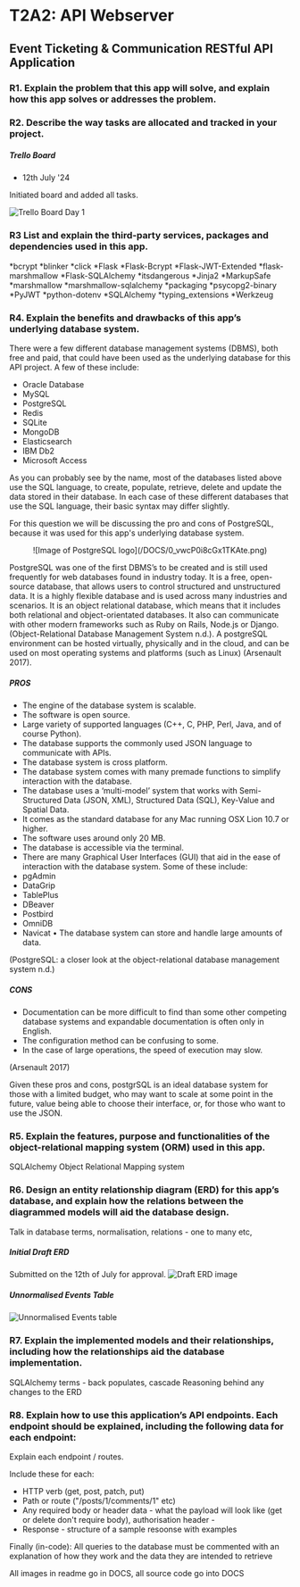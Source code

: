 # T2A2: API Webserver

## Event Ticketing & Communication RESTful API Application

### R1. Explain the problem that this app will solve, and explain how this app solves or addresses the problem.

### R2. Describe the way tasks are allocated and tracked in your project.

##### Trello Board 

* 12th July '24

Initiated board and added all tasks.

![Trello Board Day 1](DOCS/trello_day1.png)

### R3 List and explain the third-party services, packages and dependencies used in this app.

*bcrypt
*blinker
*click
*Flask
*Flask-Bcrypt
*Flask-JWT-Extended
*flask-marshmallow
*Flask-SQLAlchemy
*itsdangerous
*Jinja2
*MarkupSafe
*marshmallow
*marshmallow-sqlalchemy
*packaging
*psycopg2-binary
*PyJWT
*python-dotenv
*SQLAlchemy
*typing_extensions
*Werkzeug

### R4. Explain the benefits and drawbacks of this app’s underlying database system.

There were a few different database management systems (DBMS), both free and paid, that could have been used as the underlying database for this API project. A few of these include:

* Oracle Database
* MySQL
* PostgreSQL
* Redis
* SQLite
* MongoDB
* Elasticsearch
* IBM Db2
* Microsoft Access

As you can probably see by the name, most of the databases listed above use the SQL language, to create, populate, retrieve, delete and update the data stored in their database. In each case of these different databases that use the SQL language, their basic syntax may differ slightly. 

For this question we will be discussing the pro and cons of PostgreSQL, because it was used for this app's underlying database system. 

<center>![Image of PostgreSQL logo](/DOCS/0_vwcP0i8cGx1TKAte.png)</center>

PostgreSQL was one of the first DBMS’s to be created and is still used frequently for web databases found in industry today. It is a free, open-source database, that allows users to control structured and unstructured data. It is a highly flexible database and is used across many industries and scenarios. It is an object relational database, which means that it includes both relational and object-orientated databases. It also can communicate with other modern frameworks such as Ruby on Rails, Node.js or Django. (Object-Relational Database Management System n.d.). A postgreSQL environment can be hosted virtually, physically and in the cloud, and can be used on most operating systems and platforms (such as Linux) (Arsenault 2017). 

##### PROS

* The engine of the database system is scalable. 
* The software is open source.
* Large variety of supported languages (C++, C, PHP, Perl, Java, and of course Python).
* The database supports the commonly used JSON language to communicate with APIs. 
* The database system is cross platform.
* The database system comes with many premade functions to simplify interaction with the database. 
* The database uses a ‘multi-model’ system that works with Semi-Structured Data (JSON, XML), Structured Data (SQL), Key-Value and Spatial Data. 
* It comes as the standard database for any Mac running OSX Lion 10.7 or higher.
* The software uses around only 20 MB. 
* The database is accessible via the terminal.
* There are many Graphical User Interfaces (GUI) that aid in the ease of interaction with the database system. Some of these include:
* pgAdmin
* DataGrip
* TablePlus
* DBeaver
* Postbird
* OmniDB
* Navicat
•	The database system can store and handle large amounts of data.

 
(PostgreSQL: a closer look at the object-relational database management system n.d.)


##### CONS 

* Documentation can be more difficult to find than some other competing database systems and expandable documentation is often only in English.
* The configuration method can be confusing to some. 
* In the case of large operations, the speed of execution may slow. 

(Arsenault 2017)

Given these pros and cons, postgrSQL is an ideal database system for those with a limited budget, who may want to scale at some point in the future, value being able to choose their interface, or, for those who want to use the JSON. 


### R5. Explain the features, purpose and functionalities of the object-relational mapping system (ORM) used in this app.

SQLAlchemy Object Relational Mapping system

### R6. Design an entity relationship diagram (ERD) for this app’s database, and explain how the relations between the diagrammed models will aid the database design.

Talk in database terms, normalisation, relations - one to many etc, 

##### Initial Draft ERD 
Submitted on the 12th of July for approval.
![Draft ERD image](DOCS/music_socialmedia.drawio.png)



##### Unnormalised Events Table 
![Unnormalised Events table](DOCS/Unnormalised_events_table.png)

### R7. Explain the implemented models and their relationships, including how the relationships aid the database implementation.

SQLAlchemy terms - back populates, cascade
Reasoning behind any changes to the ERD

### R8. Explain how to use this application’s API endpoints. Each endpoint should be explained, including the following data for each endpoint:

Explain each endpoint / routes.

Include these for each:
* HTTP verb (get, post, patch, put)
* Path or route ("/posts/1/comments/1" etc)
* Any required body or header data - what the payload will look like (get or delete don't require body), authorisation header - 
* Response - structure of a sample resoonse with examples

Finally (in-code): All queries to the database must be commented with an explanation of how they work and the data they are intended to retrieve 

All images in readme go in DOCS, all source code go into DOCS